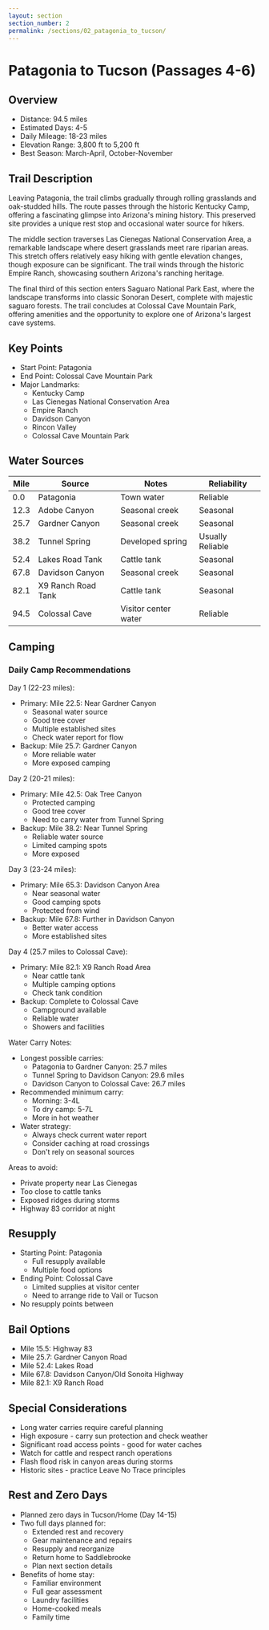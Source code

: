 ```yaml
---
layout: section
section_number: 2
permalink: /sections/02_patagonia_to_tucson/
---
```


# Patagonia to Tucson (Passages 4-6)

## Overview
- Distance: 94.5 miles
- Estimated Days: 4-5
- Daily Mileage: 18-23 miles
- Elevation Range: 3,800 ft to 5,200 ft
- Best Season: March-April, October-November

## Trail Description
Leaving Patagonia, the trail climbs gradually through rolling grasslands and oak-studded hills. The route passes through the historic Kentucky Camp, offering a fascinating glimpse into Arizona's mining history. This preserved site provides a unique rest stop and occasional water source for hikers.

The middle section traverses Las Cienegas National Conservation Area, a remarkable landscape where desert grasslands meet rare riparian areas. This stretch offers relatively easy hiking with gentle elevation changes, though exposure can be significant. The trail winds through the historic Empire Ranch, showcasing southern Arizona's ranching heritage.

The final third of this section enters Saguaro National Park East, where the landscape transforms into classic Sonoran Desert, complete with majestic saguaro forests. The trail concludes at Colossal Cave Mountain Park, offering amenities and the opportunity to explore one of Arizona's largest cave systems.

## Key Points
- Start Point: Patagonia
- End Point: Colossal Cave Mountain Park
- Major Landmarks:
  - Kentucky Camp
  - Las Cienegas National Conservation Area
  - Empire Ranch
  - Davidson Canyon
  - Rincon Valley
  - Colossal Cave Mountain Park

## Water Sources

| Mile | Source | Notes | Reliability |
|------|---------|-------|-------------|
| 0.0 | Patagonia | Town water | Reliable |
| 12.3 | Adobe Canyon | Seasonal creek | Seasonal |
| 25.7 | Gardner Canyon | Seasonal creek | Seasonal |
| 38.2 | Tunnel Spring | Developed spring | Usually Reliable |
| 52.4 | Lakes Road Tank | Cattle tank | Seasonal |
| 67.8 | Davidson Canyon | Seasonal creek | Seasonal |
| 82.1 | X9 Ranch Road Tank | Cattle tank | Seasonal |
| 94.5 | Colossal Cave | Visitor center water | Reliable |

## Camping
### Daily Camp Recommendations
Day 1 (22-23 miles):
- Primary: Mile 22.5: Near Gardner Canyon
  - Seasonal water source
  - Good tree cover
  - Multiple established sites
  - Check water report for flow
- Backup: Mile 25.7: Gardner Canyon
  - More reliable water
  - More exposed camping

Day 2 (20-21 miles):
- Primary: Mile 42.5: Oak Tree Canyon
  - Protected camping
  - Good tree cover
  - Need to carry water from Tunnel Spring
- Backup: Mile 38.2: Near Tunnel Spring
  - Reliable water source
  - Limited camping spots
  - More exposed

Day 3 (23-24 miles):
- Primary: Mile 65.3: Davidson Canyon Area
  - Near seasonal water
  - Good camping spots
  - Protected from wind
- Backup: Mile 67.8: Further in Davidson Canyon
  - Better water access
  - More established sites

Day 4 (25.7 miles to Colossal Cave):
- Primary: Mile 82.1: X9 Ranch Road Area
  - Near cattle tank
  - Multiple camping options
  - Check tank condition
- Backup: Complete to Colossal Cave
  - Campground available
  - Reliable water
  - Showers and facilities

Water Carry Notes:
- Longest possible carries:
  - Patagonia to Gardner Canyon: 25.7 miles
  - Tunnel Spring to Davidson Canyon: 29.6 miles
  - Davidson Canyon to Colossal Cave: 26.7 miles
- Recommended minimum carry:
  - Morning: 3-4L
  - To dry camp: 5-7L
  - More in hot weather
- Water strategy:
  - Always check current water report
  - Consider caching at road crossings
  - Don't rely on seasonal sources

Areas to avoid:
- Private property near Las Cienegas
- Too close to cattle tanks
- Exposed ridges during storms
- Highway 83 corridor at night

## Resupply
- Starting Point: Patagonia
  - Full resupply available
  - Multiple food options
- Ending Point: Colossal Cave
  - Limited supplies at visitor center
  - Need to arrange ride to Vail or Tucson
- No resupply points between

## Bail Options
- Mile 15.5: Highway 83
- Mile 25.7: Gardner Canyon Road
- Mile 52.4: Lakes Road
- Mile 67.8: Davidson Canyon/Old Sonoita Highway
- Mile 82.1: X9 Ranch Road

## Special Considerations
- Long water carries require careful planning
- High exposure - carry sun protection and check weather
- Significant road access points - good for water caches
- Watch for cattle and respect ranch operations
- Flash flood risk in canyon areas during storms
- Historic sites - practice Leave No Trace principles

## Rest and Zero Days
- Planned zero days in Tucson/Home (Day 14-15)
- Two full days planned for:
  - Extended rest and recovery
  - Gear maintenance and repairs
  - Resupply and reorganize
  - Return home to Saddlebrooke
  - Plan next section details
- Benefits of home stay:
  - Familiar environment
  - Full gear assessment
  - Laundry facilities
  - Home-cooked meals
  - Family time
